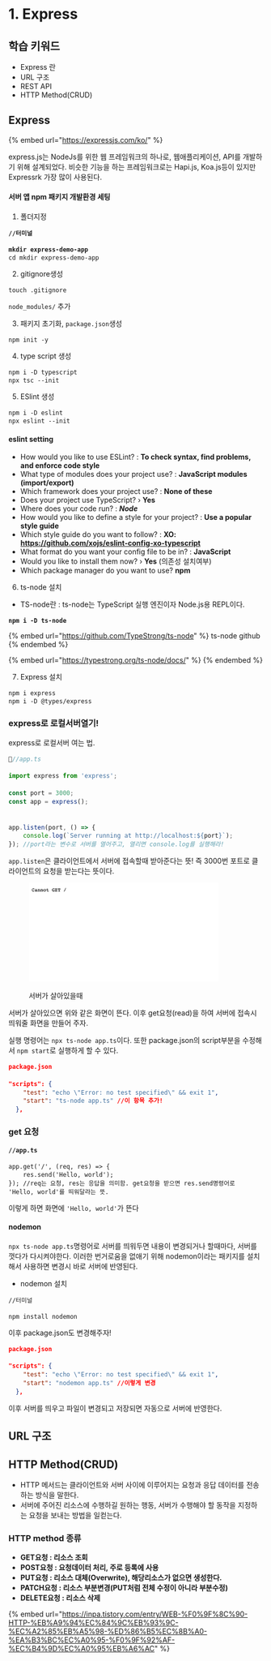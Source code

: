 # 1. Express

## 학습 키워드

* Express 란
* URL 구조
* REST API
* HTTP Method(CRUD)



## Express

{% embed url="https://expressjs.com/ko/" %}

express.js는 NodeJs를 위한 웹 프레임워크의 하나로, 웹애플리케이션, API를 개발하기 위해 설계되었다. 비슷한 기능을 하는 프레임워크로는 Hapi.js, Koa.js등이 있지만 Expressrk 가장 많이 사용된다.



#### 서버 앱 npm 패키지 개발환경 세팅

1. 폴더지정

<pre><code><strong>//터미널
</strong><strong>
</strong><strong>mkdir express-demo-app
</strong>cd mkdir express-demo-app
</code></pre>

2. gitignore생성

```
touch .gitignore
```

`node_modules/` 추가

3. 패키지 초기화, `package.json`생성

```
npm init -y
```

4. type script 생성

```
npm i -D typescript
npx tsc --init
```

5. ESlint 생성

```
npm i -D eslint
npx eslint --init
```

#### eslint setting

* How would you like to use ESLint? : **To check syntax, find problems, and enforce code style**
* What type of modules does your project use? : **JavaScript modules (import/export)**
* Which framework does your project use? : **None of these**
* Does your project use TypeScript? › **Yes**
* Where does your code run? : _**Node**_
* How would you like to define a style for your project? : **Use a popular style guide**
* Which style guide do you want to follow? :  **XO: https://github.com/xojs/eslint-config-xo-typescript**
* What format do you want your config file to be in? : **JavaScript**
* Would you like to install them now? › **Yes** (의존성 설치여부)
* Which package manager do you want to use? **npm**



6. ts-node 설치

* TS-node란 : ts-node는 TypeScript 실행 엔진이자 Node.js용 REPL이다.&#x20;

<pre><code><strong>npm i -D ts-node
</strong></code></pre>

{% embed url="https://github.com/TypeStrong/ts-node" %}
ts-node github
{% endembed %}

{% embed url="https://typestrong.org/ts-node/docs/" %}
&#x20;
{% endembed %}

7. Express 설치

```
npm i express
npm i -D @types/express
```



### express로 로컬서버열기!

express로 로컬서버 여는 법.

```javascript
//app.ts

import express from 'express';

const port = 3000;
const app = express();


app.listen(port, () => {
	console.log(`Server running at http://localhost:${port}`);
}); //port라는 변수로 서버를 열어주고, 열리면 console.log를 실행해라!
```

`app.listen`은 클라이언트에서 서버에 접속할때 받아준다는 뜻! 즉 3000번 포트로 클라이언트의 요청을 받는다는 뜻이다.&#x20;

<figure><img src="../.gitbook/assets/Screen Shot 2023-05-01 at 18.12.29 PM.png" alt="" width="375"><figcaption><p>서버가 살아있을때</p></figcaption></figure>

서버가 살아있으면 위와 같은 화면이 뜬다. 이후 get요청(read)을 하여 서버에 접속시 띄워줄 화면을 만들어 주자.

실행 명령어는 `npx ts-node app.ts`이다. 또한 package.json의 script부분을 수정해서 `npm start`로 실행하게 할 수 있다.&#x20;

```json
package.json

"scripts": {
    "test": "echo \"Error: no test specified\" && exit 1",
    "start": "ts-node app.ts" //이 항목 추가!
  },
```

### get 요청

<pre class="language-javascript"><code class="lang-javascript"><strong>//app.ts
</strong><strong>
</strong>app.get('/', (req, res) => {
	res.send('Hello, world');
}); //req는 요청, res는 응답을 의미함. get요청을 받으면 res.send명령어로 'Hello, world'를 띄워달라는 뜻.
</code></pre>

이렇게 하면 화면에 `'Hello, world'`가 뜬다

#### nodemon

`npx ts-node app.ts`명령어로 서버를 띄워두면 내용이 변경되거나 할때마다, 서버를 껏다가 다시켜야한다. 이러한 번거로움을 없애기 위해 nodemon이라는 패키지를 설치해서 사용하면 변경시 바로 서버에 반영된다.

* nodemon 설치

```
//터미널

npm install nodemon
```

이후 package.json도 변경해주자!

```json
package.json

"scripts": {
    "test": "echo \"Error: no test specified\" && exit 1",
    "start": "nodemon app.ts" //이렇게 변경
  },

```

이후 서버를 띄우고 파일이 변경되고 저장되면 자동으로 서버에 반영한다.



## URL 구조



## HTTP Method(CRUD)

* HTTP 메서드는 클라이언트와 서버 사이에 이루어지는 요청과 응답 데이터를 전송하는 방식을 말한다.
* 서버에 주어진 리소스에 수행하길 원하는 행동, 서버가 수행해야 할 동작을 지정하는 요청을 보내는 방법을 일컫는다.

### HTTP method 종류

* **GET요청 : 리소스 조회**
* **POST요청 : 요청데이터 처리, 주로 등록에 사용**
* **PUT요청 : 리소스 대체(Overwrite), 해당리소스가 없으면 생성한다.**
* **PATCH요청 : 리소스 부분변경(PUT처럼 전체 수정이 아니라 부분수정)**
* **DELETE요청 : 리소스 삭제**

{% embed url="https://inpa.tistory.com/entry/WEB-%F0%9F%8C%90-HTTP-%EB%A9%94%EC%84%9C%EB%93%9C-%EC%A2%85%EB%A5%98-%ED%86%B5%EC%8B%A0-%EA%B3%BC%EC%A0%95-%F0%9F%92%AF-%EC%B4%9D%EC%A0%95%EB%A6%AC" %}
